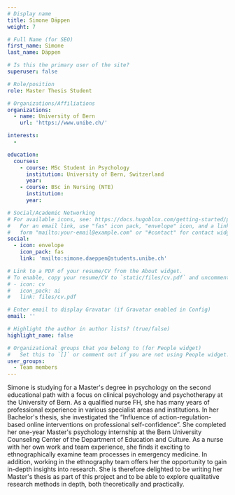 ```yaml
---
# Display name
title: Simone Däppen
weight: 7

# Full Name (for SEO)
first_name: Simone
last_name: Däppen

# Is this the primary user of the site?
superuser: false

# Role/position
role: Master Thesis Student

# Organizations/Affiliations
organizations:
  - name: University of Bern
    url: 'https://www.unibe.ch/'

interests:
  - 

education:
  courses:
    - course: MSc Student in Psychology
      institution: University of Bern, Switzerland
      year: 
    - course: BSc in Nursing (NTE)
      institution: 
      year: 

# Social/Academic Networking
# For available icons, see: https://docs.hugoblox.com/getting-started/page-builder/#icons
#   For an email link, use "fas" icon pack, "envelope" icon, and a link in the
#   form "mailto:your-email@example.com" or "#contact" for contact widget.
social:
  - icon: envelope
    icon_pack: fas
    link: 'mailto:simone.daeppen@students.unibe.ch'

# Link to a PDF of your resume/CV from the About widget.
# To enable, copy your resume/CV to `static/files/cv.pdf` and uncomment the lines below.
# - icon: cv
#   icon_pack: ai
#   link: files/cv.pdf

# Enter email to display Gravatar (if Gravatar enabled in Config)
email: ''

# Highlight the author in author lists? (true/false)
highlight_name: false

# Organizational groups that you belong to (for People widget)
#   Set this to `[]` or comment out if you are not using People widget.
user_groups:
  - Team members
---
```

Simone is studying for a Master's degree in psychology on the second educational path with a focus on clinical psychology and psychotherapy at the University of Bern. As a qualified nurse FH, she has many years of professional experience in various specialist areas and institutions. In her Bachelor's thesis, she investigated the “Influence of action-regulation-based online interventions on professional self-confidence”. She completed her one-year Master's psychology internship at the Bern University Counseling Center of the Department of Education and Culture. As a nurse with her own work and team experience, she finds it exciting to ethnographically examine team processes in emergency medicine. In addition, working in the ethnography team offers her the opportunity to gain in-depth insights into research. She is therefore delighted to be writing her Master's thesis as part of this project and to be able to explore qualitative research methods in depth, both theoretically and practically.

